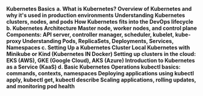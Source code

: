 **Kubernetes Basics**
**a. What is Kubernetes?
Overview of Kubernetes and why it's used in production environments
Understanding Kubernetes clusters, nodes, and pods
How Kubernetes fits into the DevOps lifecycle
b. Kubernetes Architecture
Master node, worker nodes, and control plane
Components: API server, controller manager, scheduler, kubelet, kube-proxy
Understanding Pods, ReplicaSets, Deployments, Services, Namespaces
c. Setting Up a Kubernetes Cluster
Local Kubernetes with Minikube or Kind (Kubernetes IN Docker)
Setting up clusters in the cloud: EKS (AWS), GKE (Google Cloud), AKS (Azure)
Introduction to Kubernetes as a Service (KaaS)
d. Basic Kubernetes Operations
kubectl basics: commands, contexts, namespaces
Deploying applications using kubectl apply, kubectl get, kubectl describe
Scaling applications, rolling updates, and monitoring pod health**
